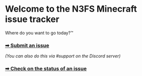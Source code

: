 # Welcome to the N3FS Minecraft issue tracker

Where do you want to go today?™ 

### [**➡ Submit an issue**](https://github.com/N3FS/minecraft-issues/issues/new)  
*(You can also do this via #support on the Discord server)*

### [**➡ Check on the status of an issue**](https://github.com/N3FS/minecraft-issues/projects/1)
